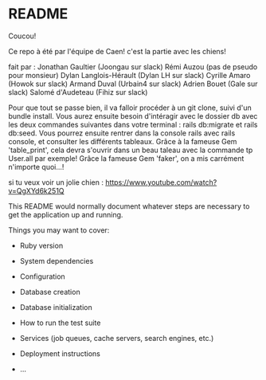# README
Coucou!

Ce repo à été par l'équipe de Caen!
c'est la partie avec les chiens!

fait par :
Jonathan Gaultier (Joongau sur slack) Rémi Auzou (pas de pseudo pour monsieur) Dylan Langlois-Hérault (Dylan LH sur slack) Cyrille Amaro (Howok sur slack) Armand Duval (Urbain4 sur slack) Adrien Bouet (Gale sur slack) Salomé d'Audeteau (Fihiz sur slack) 

Pour que tout se passe bien, il va falloir procéder à un git clone, suivi d'un bundle install. Vous aurez ensuite besoin d'intéragir avec le dossier db avec les deux commandes suivantes dans votre terminal : rails db:migrate et rails db:seed. Vous pourrez ensuite rentrer dans la console rails avec rails console, et consulter les différents tableaux. Grâce à la fameuse Gem 'table_print', cela devra s'ouvrir dans un beau taleau avec la commande tp User.all par exemple! Grâce la fameuse Gem 'faker', on a mis carrément n'importe quoi...!

si tu veux voir un jolie chien :
https://www.youtube.com/watch?v=QgXYd6k251Q

This README would normally document whatever steps are necessary to get the
application up and running.

Things you may want to cover:

* Ruby version

* System dependencies

* Configuration

* Database creation

* Database initialization

* How to run the test suite

* Services (job queues, cache servers, search engines, etc.)

* Deployment instructions

* ...
